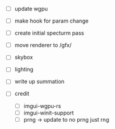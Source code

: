 - [ ] update wgpu
- [ ] make hook for param change
- [ ] create initial specturm pass
- [ ] move renderer to /gfx/


- [ ] skybox
- [ ] lighting


- [ ] write up summation
- [ ] credit 
    - [ ] imgui-wgpu-rs
    - [ ] imgui-winit-support
    - [ ] prng -> update to no prng just rng
